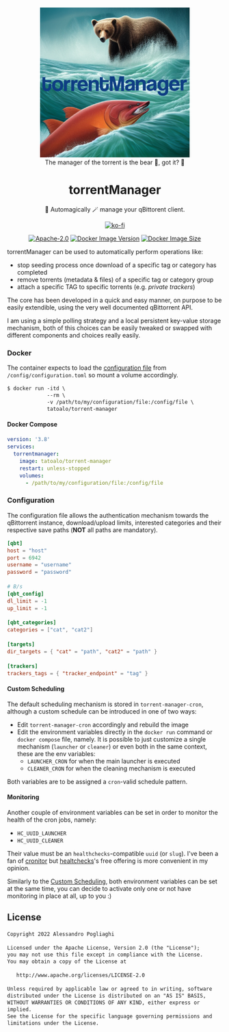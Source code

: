 <div align="center">
  <figure>
    <img 
    src="./assets/logo.jpg" 
    width="350px">
    <br>
    <figcaption>The manager of the torrent is the bear 🐻, got it? 🥹</figcaption>
  </figure>

  # torrentManager  
  🦄 Automagically 🪄 manage your qBittorent client.
    
  [![ko-fi](https://ko-fi.com/img/githubbutton_sm.svg)](https://ko-fi.com/F1F7ABOVF)

  [![Apache-2.0](https://img.shields.io/github/license/tatoalo/torrentManager)](https://github.com/tatoalo/torrentManager) [![Docker Image Version](https://img.shields.io/docker/v/tatoalo/torrent-manager?sort=semver)][hub] [![Docker Image Size](https://img.shields.io/docker/image-size/tatoalo/torrent-manager)][hub]

[hub]: https://hub.docker.com/r/tatoalo/torrent-manager/
</div>

torrentManager can be used to automatically perform operations like: 
* stop seeding process once download of a specific tag or category has completed
* remove torrents (metadata & files) of a specific tag or category group
* attach a specific TAG to specific torrents (e.g. *private trackers*) 

The core has been developed in a quick and easy manner, on purpose to be easily extendible, using the very well documented qBittorrent API.

I am using a simple polling strategy and a local persistent key-value storage mechanism, both of this choices can be easily tweaked or swapped with different components and choices really easily.

### Docker

The container expects to load the [configuration file](#configuration) from `/config/configuration.toml` so mount a volume accordingly.

```
$ docker run -itd \
             --rm \
             -v /path/to/my/configuration/file:/config/file \
             tatoalo/torrent-manager
```

#### Docker Compose

```yaml
version: '3.8'
services:
  torrentmanager:
    image: tatoalo/torrent-manager
    restart: unless-stopped
    volumes:
      - /path/to/my/configuration/file:/config/file
```

### Configuration

The configuration file allows the authentication mechanism towards the qBittorrent instance, download/upload limits, interested categories and their respective save paths (**NOT** all paths are mandatory).

```toml
[qbt]
host = "host"
port = 6942
username = "username"
password = "password"

# B/s
[qbt_config]
dl_limit = -1
up_limit = -1

[qbt_categories]
categories = ["cat", "cat2"]

[targets]
dir_targets = { "cat" = "path", "cat2" = "path" }

[trackers]
trackers_tags = { "tracker_endpoint" = "tag" }
```

#### Custom Scheduling

The default scheduling mechanism is stored in `torrent-manager-cron`, although a custom schedule can be introduced in one of two ways:

- Edit `torrent-manager-cron` accordingly and rebuild the image
- Edit the environment variables directly in the `docker run` command or `docker compose` file, namely.
It is possible to just customize a single mechanism (`launcher` or `cleaner`) or even both in the same context, these are the env variables:
  - `LAUNCHER_CRON` for when the main launcher is executed
  - `CLEANER_CRON` for when the cleaning mechanism is executed

Both variables are to be assigned a `cron`-valid schedule pattern.

#### Monitoring

Another couple of environment variables can be set in order to monitor the health of the cron jobs, namely:

- `HC_UUID_LAUNCHER`
- `HC_UUID_CLEANER`

Their value must be an `healthchecks`-compatible `uuid` (or `slug`).
I've been a fan of [cronitor](https://cronitor.io/) but [healtchecks](https://healthchecks.io/)'s free offering is more convenient in my opinion.

Similarly to the [Custom Scheduling](#custom-scheduling), both environment variables can be set at the same time, you can decide to activate only one or not have monitoring in place at all, up to you :)

## License

    Copyright 2022 Alessandro Pogliaghi

    Licensed under the Apache License, Version 2.0 (the "License");
    you may not use this file except in compliance with the License.
    You may obtain a copy of the License at

       http://www.apache.org/licenses/LICENSE-2.0

    Unless required by applicable law or agreed to in writing, software
    distributed under the License is distributed on an "AS IS" BASIS,
    WITHOUT WARRANTIES OR CONDITIONS OF ANY KIND, either express or implied.
    See the License for the specific language governing permissions and
    limitations under the License.